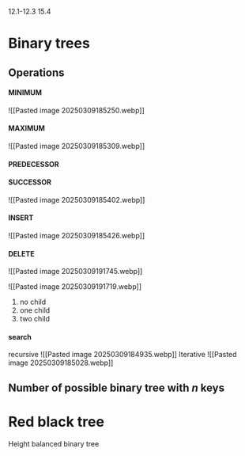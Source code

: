 12.1-12.3 15.4
# Binary trees
## Operations
#### MINIMUM
![[Pasted image 20250309185250.webp]]
#### MAXIMUM
![[Pasted image 20250309185309.webp]]
#### PREDECESSOR
#### SUCCESSOR
![[Pasted image 20250309185402.webp]]
#### INSERT
![[Pasted image 20250309185426.webp]]
#### DELETE
![[Pasted image 20250309191745.webp]]


![[Pasted image 20250309191719.webp]]
1. no child
2. one child
3. two child
#### search
recursive
![[Pasted image 20250309184935.webp]]
Iterative
![[Pasted image 20250309185028.webp]]

## Number of possible binary tree with $n$ keys

# Red black tree
Height balanced binary tree 